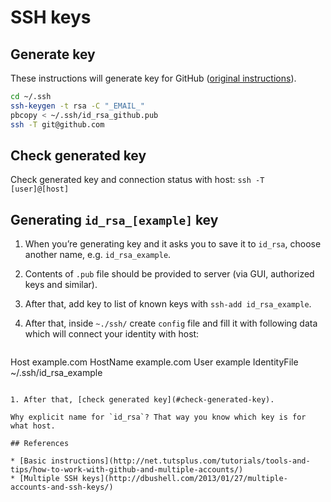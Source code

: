 # SSH keys

## Generate key

These instructions will generate key for GitHub ([original instructions](https://help.github.com/articles/generating-ssh-keys/#platform-mac)).

```sh
cd ~/.ssh
ssh-keygen -t rsa -C "_EMAIL_"
pbcopy < ~/.ssh/id_rsa_github.pub
ssh -T git@github.com
```

## Check generated key

Check generated key and connection status with host: `ssh -T [user]@[host]`

## Generating `id_rsa_[example]` key

1. When you’re generating key and it asks you to save it to `id_rsa`, choose another name, e.g. `id_rsa_example`.
1. Contents of `.pub` file should be provided to server (via GUI, authorized keys and similar).
1. After that, add key to list of known keys with `ssh-add id_rsa_example`.
1. After that, inside `~./ssh/` create `config` file and fill it with following data which will connect your identity with host:

	```
Host example.com
HostName example.com
User example
IdentityFile ~/.ssh/id_rsa_example
```

1. After that, [check generated key](#check-generated-key).

Why explicit name for `id_rsa`? That way you know which key is for what host.

## References

* [Basic instructions](http://net.tutsplus.com/tutorials/tools-and-tips/how-to-work-with-github-and-multiple-accounts/)
* [Multiple SSH keys](http://dbushell.com/2013/01/27/multiple-accounts-and-ssh-keys/)
